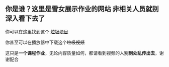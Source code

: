 ## 你是谁？这里是雪女展示作业的网站 非相关人员就别深入看下去了

你可以在这里找到这个 [~~垃圾项目~~](https://github.com/jnu1906/1205_Rmakedown_demo/edit/gh-pages/index.md)

你甚至可以在播放器中下载这个~~垃圾视频~~

这只是**一个课程作业**，无论内容质量如何，都请看到视频的人**别到处乱传出去**，谢谢配合
